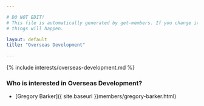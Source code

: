 ```yaml
---

# DO NOT EDIT!
# This file is automatically generated by get-members. If you change it, bad
# things will happen.

layout: default
title: "Overseas Development"

---
```


{% include interests/overseas-development.md %}

### Who is interested in Overseas Development?


* [Gregory Barker]({ site.baseurl }}members/gregory-barker.html)
